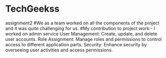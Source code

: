 # TechGeekss
assignment2
#We as a team worked on all the components of the project and it was quite challenging for us.
#My contribution to project work:-
I worked on admin service 
User Management: Create, update, and delete user accounts.
Role Assignment: Manage roles and permissions to control access to different application parts.
Security: Enhance security by overseeing user activities and access permissions.
